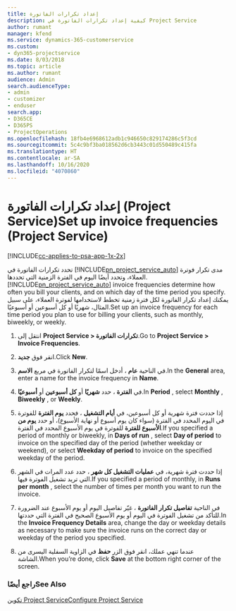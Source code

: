 ```yaml
---
title: إعداد تكرارات الفاتورة‬
description: كيفية إعداد تكرارات الفاتورة في Project Service
author: rumant
manager: kfend
ms.service: dynamics-365-customerservice
ms.custom:
- dyn365-projectservice
ms.date: 8/03/2018
ms.topic: article
ms.author: rumant
audience: Admin
search.audienceType:
- admin
- customizer
- enduser
search.app:
- D365CE
- D365PS
- ProjectOperations
ms.openlocfilehash: 18fb4e6968612adb1c946650c829174286c5f3cd
ms.sourcegitcommit: 5c4c9bf3ba018562d6cb3443c01d550489c415fa
ms.translationtype: HT
ms.contentlocale: ar-SA
ms.lasthandoff: 10/16/2020
ms.locfileid: "4070860"
---
```

# <a name="set-up-invoice-frequencies-project-service"></a><span data-ttu-id="32f61-103">إعداد تكرارات الفاتورة (Project Service)</span><span class="sxs-lookup"><span data-stu-id="32f61-103">Set up invoice frequencies (Project Service)</span></span>

[!INCLUDE[cc-applies-to-psa-app-1x-2x](../includes/cc-applies-to-psa-app-1x-2x.md)]

<span data-ttu-id="32f61-104">تحدد تكرارات الفاتورة‬ في [!INCLUDE[pn_project_service_auto](../includes/pn-project-service-auto.md)] مدى تكرار فوترة العملاء، وتحدد أيضًا اليوم في الفترة الزمنية التي تحددها.</span><span class="sxs-lookup"><span data-stu-id="32f61-104">[!INCLUDE[pn_project_service_auto](../includes/pn-project-service-auto.md)] invoice frequencies determine how often you bill your clients, and on which day of the time period you specify.</span></span> <span data-ttu-id="32f61-105">يمكنك إعداد تكرار الفاتورة لكل فترة زمنية تخطط لاستخدامها لفوترة العملاء، على سبيل المثال، شهريًا أو كل أسبوعين أو أسبوعيًا.</span><span class="sxs-lookup"><span data-stu-id="32f61-105">Set up an invoice frequency for each time period you plan to use for billing your clients, such as monthly, biweekly, or weekly.</span></span>  
  
1.  <span data-ttu-id="32f61-106">انتقل إلى **Project Service > تكرارات الفاتورة**.</span><span class="sxs-lookup"><span data-stu-id="32f61-106">Go to **Project Service > Invoice Frequencies**.</span></span>  
  
2.  <span data-ttu-id="32f61-107">انقر فوق **جديد**.</span><span class="sxs-lookup"><span data-stu-id="32f61-107">Click **New**.</span></span>  
  
3.  <span data-ttu-id="32f61-108">في الناحية **عام** ، أدخل اسمًا لتكرار الفاتورة في مربع **الاسم**.</span><span class="sxs-lookup"><span data-stu-id="32f61-108">In the **General** area, enter a name for the invoice frequency in **Name**.</span></span>  
  
4.  <span data-ttu-id="32f61-109">في **الفترة‬** ، حدد **شهريًا** أو **كل أسبوعين** أو **أسبوعيًا‬**.</span><span class="sxs-lookup"><span data-stu-id="32f61-109">In **Period** , select **Monthly** , **Biweekly** , or **Weekly**.</span></span>  
  
5.  <span data-ttu-id="32f61-110">إذا حددت فترة شهرية أو كل أسبوعين، في **أيام التشغيل** ، فحدد **يوم الفترة‬** للفوترة في اليوم المحدد في الفترة (سواء كان يوم أسبوع أو نهاية الأسبوع)، أو حدد **يوم من الأسبوع للفترة‬** للفوترة في يوم الأسبوع المحدد في الفترة.</span><span class="sxs-lookup"><span data-stu-id="32f61-110">If you specified a period of monthly or biweekly, in **Days of run** , select **Day of period** to invoice on the specified day of the period (whether weekday or weekend), or select **Weekday of period** to invoice on the specified weekday of the period.</span></span>  
  
6.  <span data-ttu-id="32f61-111">إذا حددت فترة شهرية، في **عمليات التشغيل كل شهر‬** ، حدد عدد المرات في الشهر التي تريد تشغيل الفوترة فيها.</span><span class="sxs-lookup"><span data-stu-id="32f61-111">If you specified a period of monthly, in **Runs per month** , select the number of times per month you want to run the invoice.</span></span>  
  
7.  <span data-ttu-id="32f61-112">في الناحية **تفاصيل تكرار الفاتورة** ، غيّر تفاصيل اليوم أو يوم الأسبوع عند الضرورة للتأكد من تشغيل الفوترة في اليوم أو يوم الأسبوع الصحيح في الفترة التي حددتها.</span><span class="sxs-lookup"><span data-stu-id="32f61-112">In the **Invoice Frequency Details** area, change the day or weekday details as necessary to make sure the invoice runs on the correct day or weekday of the period you specified.</span></span>  
  
8.  <span data-ttu-id="32f61-113">عندما تنهي عملك، انقر فوق الزر **حفظ** في الزاوية السفلية اليسرى من الشاشة.</span><span class="sxs-lookup"><span data-stu-id="32f61-113">When you’re done, click **Save** at the bottom right corner of the screen.</span></span>  
  
### <a name="see-also"></a><span data-ttu-id="32f61-114">راجع أيضًا</span><span class="sxs-lookup"><span data-stu-id="32f61-114">See Also</span></span>  
 [<span data-ttu-id="32f61-115">تكوين Project Service</span><span class="sxs-lookup"><span data-stu-id="32f61-115">Configure Project Service</span></span>](../psa/configure.md)
